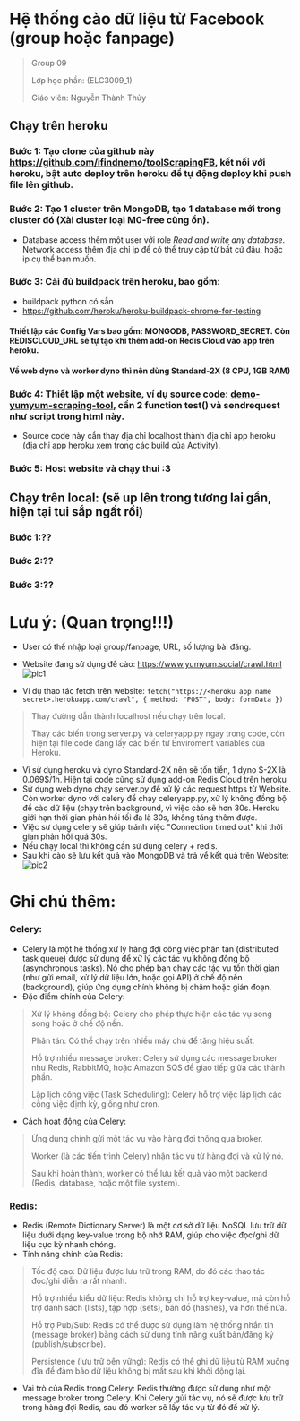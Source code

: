 # Hệ thống cào dữ liệu từ Facebook (group hoặc fanpage)
> Group 09
> 
> Lớp học phần: (ELC3009_1)
> 
> Giáo viên: Nguyễn Thành Thủy
> 
## Chạy trên heroku
### Bước 1: Tạo clone của github này https://github.com/ifindnemo/toolScrapingFB, kết nối với heroku, bật auto deploy trên heroku để tự động deploy khi push file lên github.
### Bước 2: Tạo 1 cluster trên MongoDB, tạo 1 database mới trong cluster đó (Xài cluster loại M0-free cũng ổn).
- Database access thêm một user với role *Read and write any database*. Network access thêm địa chỉ ip để có thể truy cập từ bất cứ đâu, hoặc ip cụ thể bạn muốn.
### Bước 3: Cài đủ buildpack trên heroku, bao gồm:
- buildpack python có sẵn
- https://github.com/heroku/heroku-buildpack-chrome-for-testing
#### Thiết lập các Config Vars bao gồm: MONGODB, PASSWORD_SECRET. Còn REDISCLOUD_URL sẽ tự tạo khi thêm add-on Redis Cloud vào app trên heroku.
#### Về web dyno và worker dyno thì nên dùng Standard-2X (8 CPU, 1GB RAM)
### Bước 4: Thiết lập một website, ví dụ source code: [demo-yumyum-scraping-tool](https://github.com/ifindnemo/demo-yumyum-scraping-tool), cần 2 function test() và sendrequest như script trong html này.
- Source code này cần thay địa chỉ localhost thành địa chỉ app heroku (địa chỉ app heroku xem trong các build của Activity).
### Bước 5: Host website và chạy thui :3
## Chạy trên local: (sẽ up lên trong tương lai gần, hiện tại tui sắp ngất rồi)
### Bước 1:??
### Bước 2:??
### Bước 3:??
# Lưu ý: (Quan trọng!!!)
- User có thể nhập loại group/fanpage, URL, số lượng bài đăng.
- Website đang sử dụng để cào: https://www.yumyum.social/crawl.html
![pic1](https://github.com/user-attachments/assets/74eab2b8-b27c-4065-8621-c4ba549ea6dd)

- Ví dụ thao tác fetch trên website:
`fetch("https://<heroku app name secret>.herokuapp.com/crawl", {
                        method: "POST",
                        body: formData
                    })`
> Thay đường dẫn thành localhost nếu chạy trên local.
> 
> Thay các biến trong server.py và celeryapp.py ngay trong code, còn hiện tại file code đang lấy các biến từ Enviroment variables của Heroku.
- Vì sử dụng heroku và dyno Standard-2X nên sẽ tốn tiền, 1 dyno S-2X là 0.069$/1h. Hiện tại code cũng sử dụng add-on Redis Cloud trên heroku
- Sử dụng web dyno chạy server.py để xử lý các request https từ Website. Còn worker dyno với celery để chạy celeryapp.py, xử lý không đồng bộ để cào dữ liệu (chạy trên background, vì việc cào sẽ hơn 30s. Heroku giới hạn thời gian phản hồi tối đa là 30s, không tăng thêm được.
- Việc sư dụng celery sẽ giúp tránh việc "Connection timed out" khi thời gian phản hồi quá 30s.
- Nếu chạy local thì không cần sử dụng celery + redis.
- Sau khi cào sẽ lưu kết quả vào MongoDB và trả về kết quả trên Website:
![pic2](https://github.com/user-attachments/assets/e8e9cf8f-e5ac-48a9-8d27-828a25a863fd)


# Ghi chú thêm:
### Celery:
- Celery là một hệ thống xử lý hàng đợi công việc phân tán (distributed task queue) được sử dụng để xử lý các tác vụ không đồng bộ (asynchronous tasks). Nó cho phép bạn chạy các tác vụ tốn thời gian (như gửi email, xử lý dữ liệu lớn, hoặc gọi API) ở chế độ nền (background), giúp ứng dụng chính không bị chậm hoặc gián đoạn.
- Đặc điểm chính của Celery:
> Xử lý không đồng bộ: Celery cho phép thực hiện các tác vụ song song hoặc ở chế độ nền.
> 
> Phân tán: Có thể chạy trên nhiều máy chủ để tăng hiệu suất.
> 
> Hỗ trợ nhiều message broker: Celery sử dụng các message broker như Redis, RabbitMQ, hoặc Amazon SQS để giao tiếp giữa các thành phần.
> 
> Lập lịch công việc (Task Scheduling): Celery hỗ trợ việc lập lịch các công việc định kỳ, giống như cron.
- Cách hoạt động của Celery:
> Ứng dụng chính gửi một tác vụ vào hàng đợi thông qua broker.
> 
> Worker (là các tiến trình Celery) nhận tác vụ từ hàng đợi và xử lý nó.
> 
> Sau khi hoàn thành, worker có thể lưu kết quả vào một backend (Redis, database, hoặc một file system).
### Redis:
- Redis (Remote Dictionary Server) là một cơ sở dữ liệu NoSQL lưu trữ dữ liệu dưới dạng key-value trong bộ nhớ RAM, giúp cho việc đọc/ghi dữ liệu cực kỳ nhanh chóng.
- Tính năng chính của Redis:
> Tốc độ cao: Dữ liệu được lưu trữ trong RAM, do đó các thao tác đọc/ghi diễn ra rất nhanh.
> 
> Hỗ trợ nhiều kiểu dữ liệu: Redis không chỉ hỗ trợ key-value, mà còn hỗ trợ danh sách (lists), tập hợp (sets), bản đồ (hashes), và hơn thế nữa.
> 
> Hỗ trợ Pub/Sub: Redis có thể được sử dụng làm hệ thống nhắn tin (message broker) bằng cách sử dụng tính năng xuất bản/đăng ký (publish/subscribe).
> 
> Persistence (lưu trữ bền vững): Redis có thể ghi dữ liệu từ RAM xuống đĩa để đảm bảo dữ liệu không bị mất sau khi khởi động lại.
- Vai trò của Redis trong Celery: Redis thường được sử dụng như một message broker trong Celery. Khi Celery gửi tác vụ, nó sẽ được lưu trữ trong hàng đợi Redis, sau đó worker sẽ lấy tác vụ từ đó để xử lý.


